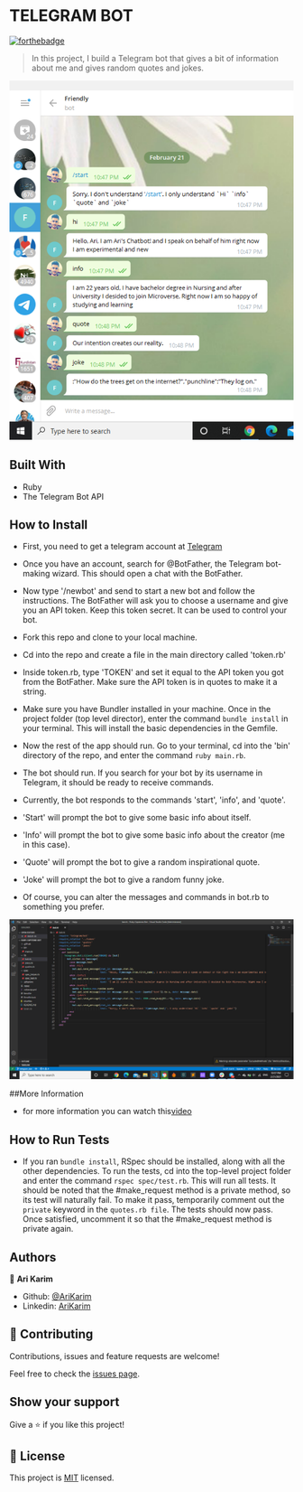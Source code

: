 # TELEGRAM BOT


[![forthebadge](https://forthebadge.com/images/badges/made-with-ruby.svg)](https://forthebadge.com)

> In this project, I build a Telegram bot that gives a bit of information about me and gives random quotes and jokes.

![Screenshot](images/screnn.png)

## Built With

- Ruby
- The Telegram Bot API

## How to Install
- First, you need to get a telegram account at [Telegram](https://web.telegram.org)
- Once you have an account, search for @BotFather, the Telegram bot-making wizard. This should open a chat with the BotFather.
- Now type '/newbot' and send to start a new bot and follow the instructions. The BotFather will ask you to choose a username and give you an API token. Keep this token secret. It can be used to control your bot.
- Fork this repo and clone to your local machine.
- Cd into the repo and create a file in the main directory called 'token.rb'
- Inside token.rb, type 'TOKEN' and set it equal to the API token you got from the BotFather. Make sure the API token is in quotes to make it a string.

- Make sure you have Bundler installed in your machine. Once in the project folder (top level director), enter the command `bundle install` in your terminal. This will install the basic dependencies in the Gemfile.

- Now the rest of the app should run. Go to your terminal, cd into the 'bin' directory of the repo, and enter the command `ruby main.rb`.

- The bot should run. If you search for your bot by its username in Telegram, it should be ready to receive commands. 

- Currently, the bot responds to the commands 'start', 'info', and 'quote'. 

- 'Start' will prompt the bot to give some basic info about itself.

- 'Info' will prompt the bot to give some basic info about the creator (me in this case).

- 'Quote' will prompt the bot to give a random inspirational quote.

- 'Joke' will prompt the bot to give a random funny joke.

- Of course, you can alter the messages and commands in bot.rb to something you prefer.

![Screenshot](images/screen.png)



##More Information

- for more information you can watch this[video](https://www.loom.com/share/ab8c022495c745588a36e69d64a87b1a)


## How to Run Tests

- If you ran `bundle install`, RSpec should be installed, along with all the other dependencies. To run the tests, cd into the top-level project folder and enter the command `rspec spec/test.rb`. This will run all tests. It should be noted that the #make_request method is a private method, so its test will naturally fail. To make it pass, temporarily comment out the `private` keyword in the `quotes.rb file`. The tests should now pass. Once satisfied, uncomment it so that the #make_request method is private again.



## Authors

👤 **Ari Karim**

- Github: [@AriKarim](https://github.com/arikarim)
- Linkedin: [AriKarim](https://www.linkedin.com/in/ari-karim-523bb81b3)


## 🤝 Contributing

Contributions, issues and feature requests are welcome!

Feel free to check the [issues page](issues/).

## Show your support

Give a ⭐️ if you like this project!

## 📝 License

This project is [MIT](lic.url) licensed.